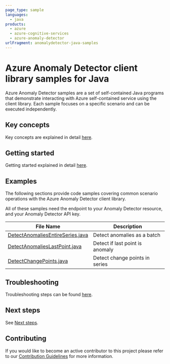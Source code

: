 ```yaml
---
page_type: sample
languages:
  - java
products:
  - azure
  - azure-cognitive-services
  - azure-anomaly-detector
urlFragment: anomalydetector-java-samples
---
```


# Azure Anomaly Detector client library samples for Java

Azure Anomaly Detector samples are a set of self-contained Java programs that demonstrate interacting with Azure self-contained service using the client library. Each sample focuses on a specific scenario and can be executed independently.

## Key concepts

Key concepts are explained in detail [here][SDK_README_KEY_CONCEPTS].

## Getting started

Getting started explained in detail [here][SDK_README_GETTING_STARTED].

## Examples

The following sections provide code samples covering common scenario operations with the Azure Anomaly Detector client library.

All of these samples need the endpoint to your Anomaly Detector resource, and your Anomaly Detector API key.

|**File Name**|**Description**|
|----------------|-------------|
|[DetectAnomaliesEntireSeries.java][detect_anomaly_entire]|Detect anomalies as a batch|
|[DetectAnomaliesLastPoint.java][detect_anomaly_last]|Detect if last point is anomaly|
|[DetectChangePoints.java][detect_change_point]|Detect change points in series|

## Troubleshooting

Troubleshooting steps can be found [here][SDK_README_TROUBLESHOOTING].

## Next steps

See [Next steps][SDK_README_NEXT_STEPS].

## Contributing

If you would like to become an active contributor to this project please refer to our [Contribution
Guidelines][SDK_README_CONTRIBUTING] for more information.

<!-- LINKS -->
[SDK_README_CONTRIBUTING]: https://github.com/Azure/azure-sdk-for-java/blob/main/sdk/anomalydetector/azure-ai-anomalydetector/README.md#contributing
[SDK_README_GETTING_STARTED]: https://github.com/Azure/azure-sdk-for-java/blob/main/sdk/anomalydetector/azure-ai-anomalydetector/README.md#getting-started
[SDK_README_TROUBLESHOOTING]: https://github.com/Azure/azure-sdk-for-java/blob/main/sdk/anomalydetector/azure-ai-anomalydetector/README.md#troubleshooting
[SDK_README_KEY_CONCEPTS]: https://github.com/Azure/azure-sdk-for-java/blob/main/sdk/anomalydetector/azure-ai-anomalydetector/README.md#key-concepts
[SDK_README_DEPENDENCY]: ../../README.md#include-the-package
[SDK_README_NEXT_STEPS]: https://github.com/Azure/azure-sdk-for-java/blob/main/sdk/anomalydetector/azure-ai-anomalydetector/README.md#next-steps

[detect_anomaly_entire]: https://github.com/Azure/azure-sdk-for-java/blob/main/sdk/anomalydetector/azure-ai-anomalydetector/src/samples/java/com/azure/ai/anomalydetector/DetectAnomaliesEntireSeries.java
[detect_anomaly_last]: https://github.com/Azure/azure-sdk-for-java/blob/main/sdk/anomalydetector/azure-ai-anomalydetector/src/samples/java/com/azure/ai/anomalydetector/DetectAnomaliesLastPoint.java
[detect_change_point]: https://github.com/Azure/azure-sdk-for-java/blob/main/sdk/anomalydetector/azure-ai-anomalydetector/src/samples/java/com/azure/ai/anomalydetector/DetectChangePoints.java
